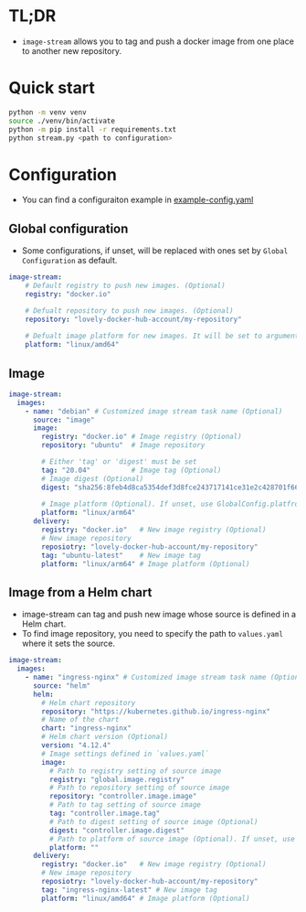 # TL;DR

- `image-stream` allows you to tag and push a docker image from one place to another new repository.

# Quick start

```bash
python -m venv venv
source ./venv/bin/activate
python -m pip install -r requirements.txt
python stream.py <path to configuration>
```

# Configuration

- You can find a configuraiton example in [example-config.yaml](./example-config.yaml)

## Global configuration

- Some configurations, if unset, will be replaced with ones set by `Global Configuration` as default.

```yaml
image-stream:
    # Default registry to push new images. (Optional)
    registry: "docker.io"

    # Defualt repository to push new images. (Optional)
    repository: "lovely-docker-hub-account/my-repository"
    
    # Defualt image platform for new images. It will be set to argument '--platform'. (Optional)
    platform: "linux/amd64"
```

## Image

```yaml
image-stream:
  images:
    - name: "debian" # Customized image stream task name (Optional)
      source: "image"
      image:
        registry: "docker.io" # Image registry (Optional)
        repository: "ubuntu"  # Image repository

        # Either 'tag' or 'digest' must be set
        tag: "20.04"          # Image tag (Optional)
        # Image digest (Optional)
        digest: "sha256:8feb4d8ca5354def3d8fce243717141ce31e2c428701f6682bd2fafe15388214"
        
        # Image platform (Optional). If unset, use GlobalConfig.platfrom to ensure compatibility.
        platform: "linux/arm64"
      delivery:
        registry: "docker.io"   # New image registry (Optional)
        # New image repository
        reposiotry: "lovely-docker-hub-account/my-repository"
        tag: "ubuntu-latest"    # New image tag
        platform: "linux/arm64" # Image platform (Optional)
```

## Image from a Helm chart

- image-stream can tag and push new image whose source is defined in a Helm chart.
- To find image repository, you need to specify the path to `values.yaml` where it sets the source.

```yaml
image-stream:
  images:
    - name: "ingress-nginx" # Customized image stream task name (Optional)
      source: "helm"
      helm:
        # Helm chart repository
        repository: "https://kubernetes.github.io/ingress-nginx"
        # Name of the chart
        chart: "ingress-nginx"
        # Helm chart version (Optional)
        version: "4.12.4"
        # Image settings defined in `values.yaml`
        image:
          # Path to registry setting of source image
          registry: "global.image.registry"
          # Path to repository setting of source image
          repository: "controller.image.image"
          # Path to tag setting of source image
          tag: "controller.image.tag"
          # Path to digest setting of source image (Optional)
          digest: "controller.image.digest"
          # Path to platform of source image (Optional). If unset, use GlobalConfig.platform to ensure compatibility.
          platform: ""
      delivery:
        registry: "docker.io"   # New image registry (Optional)
        # New image repository
        reposiotry: "lovely-docker-hub-account/my-repository"
        tag: "ingress-nginx-latest" # New image tag
        platform: "linux/amd64" # Image platform (Optional)
```
